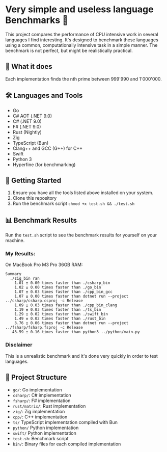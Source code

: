 # Very simple and useless language Benchmarks 🚀

This project compares the performance of CPU intensive work in several languages I find interesting. It's designed to benchmark these languages using a common, computationally intensive task in a simple manner. The benchmark is not perfect, but might be realistically practical.

## 🧮 What it does

Each implementation finds the nth prime between 999'990 and 1'000'000.

## 🛠️ Languages and Tools

- Go
- C# AOT (.NET 9.0)
- C# (.NET 9.0)
- F# (.NET 9.0)
- Rust (Nightly)
- Zig
- TypeScript (Bun)
- Clang++ and GCC (G++) for C++
- Swift
- Python 3
- Hyperfine (for benchmarking)

## 🚀 Getting Started

1. Ensure you have all the tools listed above installed on your system.
2. Clone this repository
3. Run the benchmark script `chmod +x test.sh && ./test.sh`

## 📊 Benchmark Results

Run the `test.sh` script to see the benchmark results for yourself on your machine.

### My Results:

On MacBook Pro M3 Pro 36GB RAM:

```
Summary
  ./zig_bin ran
    1.01 ± 0.00 times faster than ./csharp_bin
    1.02 ± 0.00 times faster than ./go_bin
    1.07 ± 0.03 times faster than ./cpp_bin_gcc
    1.07 ± 0.00 times faster than dotnet run --project ../csharp/csharp.csproj -c Release
    1.09 ± 0.03 times faster than ./cpp_bin_clang
    1.19 ± 0.03 times faster than ./ts_bin
    1.29 ± 0.02 times faster than ./swift_bin
    1.49 ± 0.02 times faster than ./rust_bin
    3.76 ± 0.06 times faster than dotnet run --project ../fsharp/fsharp.fsproj -c Release
   43.59 ± 0.16 times faster than python3 ../python/main.py
```

### Disclaimer

This is a unrealistic benchmark and it's done very quickly in order to test languages.

## 📁 Project Structure

- `go/`: Go implementation
- `csharp/`: C# implementation
- `fsharp/`: F# implementation
- `rust/matrix/`: Rust implementation
- `zig/`: Zig implementation
- `cpp/`: C++ implementation
- `ts/` TypeScript implementation compiled with Bun
- `python/` Python implementation
- `swift/` Python implementation
- `test.sh`: Benchmark script
- `bin/`: Binary files for each compiled implementation
